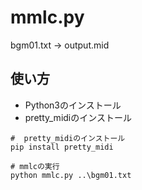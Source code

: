 # mmlc&#x2e;py 

bgm01.txt -> output.mid

## 使い方


* Python3のインストール
* pretty_midiのインストール

```
#  pretty_midiのインストール
pip install pretty_midi

# mmlcの実行
python mmlc.py ..\bgm01.txt

```
